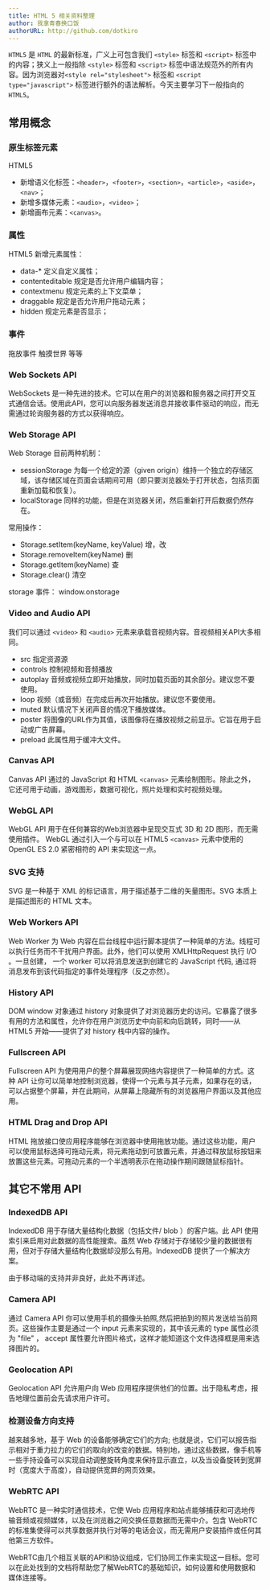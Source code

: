 ```yaml
---
title: HTML 5 相关资料整理
author: 我拿青春换口饭
authorURL: http://github.com/dotkiro
---
```


`HTML5` 是 `HTML` 的最新标准，广义上可包含我们 `<style>` 标签和 `<script>` 标签中的内容；狭义上一般指除 `<style>` 标签和 `<script>` 标签中语法规范外的所有内容。因为浏览器对`<style rel="stylesheet">` 标签和 `<script type="javascript">` 标签进行额外的语法解析。今天主要学习下一般指向的 `HTML5`。

## 常用概念

### 原生标签元素
HTML5
* 新增语义化标签：`<header>`，`<footer>`，`<section>`，`<article>`，`<aside>`，`<nav>`；
* 新增多媒体元素：`<audio>`，`<video>`；
* 新增画布元素：`<canvas>`。

### 属性
HTML5 新增元素属性：
* data-* 定义自定义属性；
* contenteditable 规定是否允许用户编辑内容；
* contextmenu 规定元素的上下文菜单；
* draggable 规定是否允许用户拖动元素；
* hidden 规定元素是否显示；

### 事件
拖放事件
触摸世界
等等

### Web Sockets API
WebSockets 是一种先进的技术。它可以在用户的浏览器和服务器之间打开交互式通信会话。使用此API，您可以向服务器发送消息并接收事件驱动的响应，而无需通过轮询服务器的方式以获得响应。

### Web Storage API
Web Storage 目前两种机制：
* sessionStorage 为每一个给定的源（given origin）维持一个独立的存储区域，该存储区域在页面会话期间可用（即只要浏览器处于打开状态，包括页面重新加载和恢复）。
* localStorage 同样的功能，但是在浏览器关闭，然后重新打开后数据仍然存在。

常用操作：
* Storage.setItem(keyName, keyValue) 增，改
* Storage.removeItem(keyName) 删
* Storage.getItem(keyName) 查
* Storage.clear() 清空

storage 事件：
window.onstorage

### Video and Audio API
我们可以通过  `<video>` 和 `<audio>` 元素来承载音视频内容。音视频相关API大多相同。
* src 指定资源源
* controls 控制视频和音频播放
* autoplay 音频或视频立即开始播放，同时加载页面的其余部分。建议您不要使用。
* loop 视频（或音频）在完成后再次开始播放。建议您不要使用。
* muted 默认情况下关闭声音的情况下播放媒体。
* poster 将图像的URL作为其值，该图像将在播放视频之前显示。它旨在用于启动或广告屏幕。
* preload 此属性用于缓冲大文件。

### Canvas API
Canvas API 通过的 JavaScript 和 HTML `<canvas>` 元素绘制图形。除此之外，它还可用于动画，游戏图形，数据可视化，照片处理和实时视频处理。

### WebGL API

WebGL API 用于在任何兼容的Web浏览器中呈现交互式 3D 和 2D 图形，而无需使用插件。 WebGL 通过引入一个与可以在 HTML5 `<canvas>` 元素中使用的 OpenGL ES 2.0 紧密相符的 API 来实现这一点。

### SVG 支持

SVG 是一种基于 XML 的标记语言，用于描述基于二维的矢量图形。SVG 本质上是描述图形的 HTML 文本。

### Web Workers API
Web Worker 为 Web 内容在后台线程中运行脚本提供了一种简单的方法。线程可以执行任务而不干扰用户界面。此外，他们可以使用 XMLHttpRequest 执行 I/O 。一旦创建， 一个 worker 可以将消息发送到创建它的 JavaScript 代码, 通过将消息发布到该代码指定的事件处理程序（反之亦然）。

### History API
DOM window 对象通过 history 对象提供了对浏览器历史的访问。它暴露了很多有用的方法和属性，允许你在用户浏览历史中向前和向后跳转，同时——从 HTML5 开始——提供了对 history 栈中内容的操作。

### Fullscreen API
Fullscreen API 为使用用户的整个屏幕展现网络内容提供了一种简单的方式。这种 API 让你可以简单地控制浏览器，使得一个元素与其子元素，如果存在的话，可以占据整个屏幕，并在此期间，从屏幕上隐藏所有的浏览器用户界面以及其他应用。

### HTML Drag and Drop API
HTML 拖放接口使应用程序能够在浏览器中使用拖放功能。通过这些功能，用户可以使用鼠标选择可拖动元素，将元素拖动到可放置元素，并通过释放鼠标按钮来放置这些元素。可拖动元素的一个半透明表示在拖动操作期间跟随鼠标指针。

## 其它不常用 API

### IndexedDB API
IndexedDB 用于存储大量结构化数据（包括文件/ blob ）的客户端。此 API 使用索引来启用对此数据的高性能搜索。虽然 Web 存储对于存储较少量的数据很有用，但对于存储大量结构化数据却没那么有用。IndexedDB 提供了一个解决方案。

由于移动端的支持并非良好，此处不再详述。

### Camera API
通过 Camera API 你可以使用手机的摄像头拍照,然后把拍到的照片发送给当前网页。这些操作主要是通过一个 input 元素来实现的，其中该元素的 type 属性必须为 "file" ， accept 属性要允许图片格式，这样才能知道这个文件选择框是用来选择图片的。

### Geolocation API
Geolocation API 允许用户向 Web 应用程序提供他们的位置。出于隐私考虑，报告地理位置前会先请求用户许可。

### 检测设备方向支持
越来越多地，基于 Web 的设备能够确定它们的方向; 也就是说，它们可以报告指示相对于重力拉力的它们的取向的改变的数据。特别地，通过这些数据，像手机等一些手持设备可以实现自动调整旋转角度来保持显示直立，以及当设备旋转到宽屏时（宽度大于高度），自动提供宽屏的网页效果。

### WebRTC API
WebRTC 是一种实时通信技术，它使 Web 应用程序和站点能够捕获和可选地传输音频或视频媒体，以及在浏览器之间交换任意数据而无需中介。包含 WebRTC 的标准集使得可以共享数据并执行对等的电话会议，而无需用户安装插件或任何其他第三方软件。

WebRTC由几个相互关联的API和协议组成，它们协同工作来实现这一目标。您可以在此处找到的文档将帮助您了解WebRTC的基础知识，如何设置和使用数据和媒体连接等。
